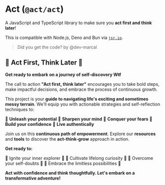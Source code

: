 # Act (`@act/act`)

A JavaScript and TypeScript library to make sure you **act first and think later**!

This is compatible with Node.js, Deno and Bun via [`jsr.io`](httos://jsr.io).

> Did you get the code? by @dev-marcal

## 🚀 Act First, Think Later 🚀

**Get ready to embark on a journey of self-discovery Wtf**

The call to action **"Act first, think later"** encourages you to take bold steps, make impactful decisions, and embrace the process of continuous growth.

This project is your **guide to navigating life's exciting and sometimes messy terrain**. We'll equip you with actionable strategies and self-reflection techniques to:

💪 **Unleash your potential**
🧠 **Sharpen your mind**
💪 **Conquer your fears**
🧠 **Build your confidence**
💪 **Live authentically**

Join us on this **continuous path of empowerment**. Explore our **resources** and **tools** to discover the **act-think-grow** approach in action.

**Get ready to:**

👋 Ignite your inner explorer 💪
🧠 Cultivate lifelong curiosity 🧠
💪 Overcome your self-doubts 💪
🧠 Embrace the limitless possibilities 🤩

**Act with confidence and think thoughtfully. Let's embark on a transformative adventure!**
